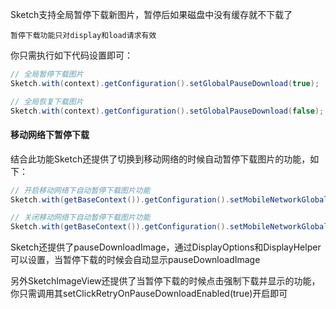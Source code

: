 Sketch支持全局暂停下载新图片，暂停后如果磁盘中没有缓存就不下载了

``暂停下载功能只对display和load请求有效``

你只需执行如下代码设置即可：
```java
// 全局暂停下载图片
Sketch.with(context).getConfiguration().setGlobalPauseDownload(true);

// 全局恢复下载图片
Sketch.with(context).getConfiguration().setGlobalPauseDownload(false);
```

#### 移动网络下暂停下载
结合此功能Sketch还提供了切换到移动网络的时候自动暂停下载图片的功能，如下：
```java
// 开启移动网络下自动暂停下载图片功能
Sketch.with(getBaseContext()).getConfiguration().setMobileNetworkGlobalPauseDownload(true);

// 关闭移动网络下自动暂停下载图片功能
Sketch.with(getBaseContext()).getConfiguration().setMobileNetworkGlobalPauseDownload(false);
```

Sketch还提供了pauseDownloadImage，通过DisplayOptions和DisplayHelper可以设置，当暂停下载的时候会自动显示pauseDownloadImage

另外SketchImageView还提供了当暂停下载的时候点击强制下载并显示的功能，你只需调用其setClickRetryOnPauseDownloadEnabled(true)开启即可
